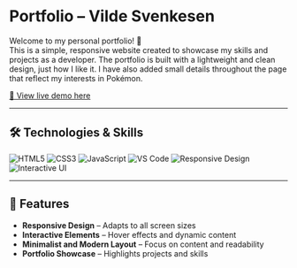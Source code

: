 # Portfolio – Vilde Svenkesen

Welcome to my personal portfolio! 🎨  
This is a simple, responsive website created to showcase my skills and projects as a developer. The portfolio is built with a lightweight and clean design, just how I like it. I have also added small details throughout the page that reflect my interests in Pokémon.  

[🔗 View live demo here](https://portfolio-vildesvenkesen.vercel.app)

---

## 🛠️ Technologies & Skills

![HTML5](https://img.shields.io/badge/HTML5-E34F26?style=for-the-badge&logo=html5&logoColor=white)
![CSS3](https://img.shields.io/badge/CSS3-1572B6?style=for-the-badge&logo=css3&logoColor=white)
![JavaScript](https://img.shields.io/badge/JavaScript-F7DF1E?style=for-the-badge&logo=javascript&logoColor=black)
![VS Code](https://img.shields.io/badge/VS%20Code-007ACC?style=for-the-badge&logo=visual-studio-code&logoColor=white)
![Responsive Design](https://img.shields.io/badge/Responsive-Design-4CAF50?style=for-the-badge)
![Interactive UI](https://img.shields.io/badge/Interactive-UI-F9A825?style=for-the-badge)

---

## 🚀 Features

- **Responsive Design** – Adapts to all screen sizes
- **Interactive Elements** – Hover effects and dynamic content
- **Minimalist and Modern Layout** – Focus on content and readability
- **Portfolio Showcase** – Highlights projects and skills
